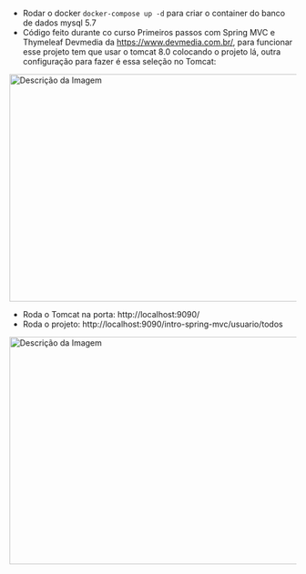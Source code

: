 - Rodar o docker ```docker-compose up -d``` para criar o container do banco de dados mysql 5.7
- Código feito durante co curso Primeiros passos com Spring MVC e Thymeleaf Devmedia da https://www.devmedia.com.br/, para funcionar esse projeto tem que usar o tomcat 8.0 colocando o projeto lá, outra configuração para fazer é essa seleção no Tomcat:
<img src="https://github.com/walyson-scarazzati/OqueSpringMVCDevmedia/assets/53382989/4c4a08db-8ddc-4cce-a7f0-c09670235fb9" alt="Descrição da Imagem" width="600" height="400" />

- Roda o Tomcat na porta: http://localhost:9090/
- Roda o projeto: http://localhost:9090/intro-spring-mvc/usuario/todos
<img src="https://github.com/walyson-scarazzati/PrimeiroSpringMVCThymeleafDevmedia/assets/53382989/11ba8387-f98c-4e15-95c6-1b6838270fa9" alt="Descrição da Imagem" width="600" height="400" />


